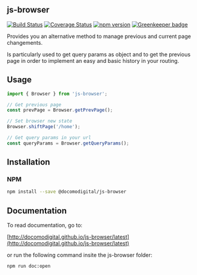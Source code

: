 ## js-browser

[![Build Status](https://travis-ci.com/docomodigital/js-browser.svg?branch=master)](https://travis-ci.com/docomodigital/js-browser)
[![Coverage Status](https://coveralls.io/repos/github/docomodigital/js-browser/badge.svg?branch=master)](https://coveralls.io/github/docomodigital/js-browser?branch=master)
[![npm version](https://badge.fury.io/js/%40docomodigital%2Fjs-browser.svg)](https://badge.fury.io/js/%40docomodigital%2Fjs-browser)
[![Greenkeeper badge](https://badges.greenkeeper.io/docomodigital/js-browser.svg)](https://greenkeeper.io/)

Provides you an alternative method to manage previous and current page changements.

Is particularly used to get query params as object and to get the previous page in order to implement an easy and basic history in your routing.

## Usage
```javascript
import { Browser } from 'js-browser';

// Get previous page
const prevPage = Browser.getPrevPage();

// Set browser new state
Browser.shiftPage('/home'); 

// Get query params in your url
const queryParams = Browser.getQueryParams();
```

## Installation

### NPM
```bash
npm install --save @docomodigital/js-browser
```

## Documentation

To read documentation, go to:

[http://docomodigital.github.io/js-browser/latest](http://docomodigital.github.io/js-browser/latest)

or run the following command insite the js-browser folder: 
```bash
npm run doc:open
```